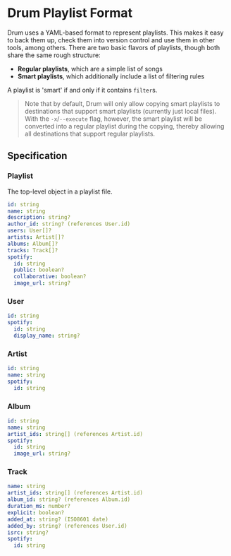 # Drum Playlist Format

Drum uses a YAML-based format to represent playlists. This makes it easy to back them up, check them into version control and use them in other tools, among others. There are two basic flavors of playlists, though both share the same rough structure:

* **Regular playlists**, which are a simple list of songs
* **Smart playlists**, which additionally include a list of filtering rules

A playlist is 'smart' if and only if it contains `filter`s.

> Note that by default, Drum will only allow copying smart playlists to destinations that support smart playlists (currently just local files). With the `-x`/`--execute` flag, however, the smart playlist will be converted into a regular playlist during the copying, thereby allowing all destinations that support regular playlists.

## Specification

### Playlist

The top-level object in a playlist file.

```yaml
id: string
name: string
description: string?
author_id: string? (references User.id)
users: User[]?
artists: Artist[]?
albums: Album[]?
tracks: Track[]?
spotify:
  id: string
  public: boolean?
  collaborative: boolean?
  image_url: string?
```

### User

```yaml
id: string
spotify:
  id: string
  display_name: string?
```

### Artist

```yaml
id: string
name: string
spotify:
  id: string
```

### Album

```yaml
id: string
name: string
artist_ids: string[] (references Artist.id)
spotify:
  id: string
  image_url: string?
```

### Track

```yaml
name: string
artist_ids: string[] (references Artist.id)
album_id: string? (references Album.id)
duration_ms: number?
explicit: boolean?
added_at: string? (ISO8601 date)
added_by: string? (references User.id)
isrc: string?
spotify:
  id: string
```
